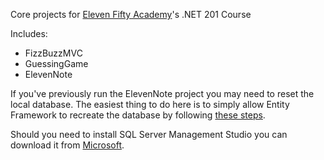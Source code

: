 Core projects for [Eleven Fifty Academy][1]'s .NET 201 Course

Includes:
* FizzBuzzMVC
* GuessingGame
* ElevenNote

If you've previously run the ElevenNote project you may need to reset the local database. The easiest thing to do here is to simply allow Entity Framework to recreate the database by following [these steps][2].

Should you need to install SQL Server Management Studio you can download it from [Microsoft][3].

[1]: http://elevenfifty.org/
[2]: http://stackoverflow.com/questions/20304058/how-to-re-create-database-for-entity-framework
[3]: https://msdn.microsoft.com/en-us/library/mt238488.aspx